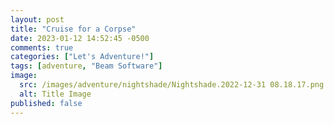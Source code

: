 ```yaml
---
layout: post
title: "Cruise for a Corpse"
date: 2023-01-12 14:52:45 -0500
comments: true
categories: ["Let's Adventure!"]
tags: [adventure, "Beam Software"]
image:
  src: /images/adventure/nightshade/Nightshade.2022-12-31 08.18.17.png
  alt: Title Image
published: false
---
```

